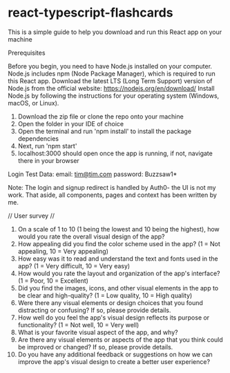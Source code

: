 # react-typescript-flashcards

This is a simple guide to help you download and run this React app on your machine

Prerequisites

Before you begin, you need to have Node.js installed on your computer. Node.js includes npm (Node Package Manager), which is required to run this React app.
Download the latest LTS (Long Term Support) version of Node.js from the official website: https://nodejs.org/en/download/
Install Node.js by following the instructions for your operating system (Windows, macOS, or Linux).

1. Download the zip file or clone the repo onto your machine
2. Open the folder in your IDE of choice
3. Open the terminal and run 'npm install' to install the package dependencies
4. Next, run 'npm start'
5. localhost:3000 should open once the app is running, if not, navigate there in your browser

Login Test Data:
email: tim@tim.com
password: Buzzsaw1\*

Note:
The login and signup redirect is handled by Auth0- the UI is not my work. That aside, all components, pages and context has been written by me.

// User survey //

1. On a scale of 1 to 10 (1 being the lowest and 10 being the highest), how would you rate the overall visual design of the app?
2. How appealing did you find the color scheme used in the app? (1 = Not appealing, 10 = Very appealing)
3. How easy was it to read and understand the text and fonts used in the app? (1 = Very difficult, 10 = Very easy)
4. How would you rate the layout and organization of the app's interface? (1 = Poor, 10 = Excellent)
5. Did you find the images, icons, and other visual elements in the app to be clear and high-quality? (1 = Low quality, 10 = High quality)
6. Were there any visual elements or design choices that you found distracting or confusing? If so, please provide details.
7. How well do you feel the app's visual design reflects its purpose or functionality? (1 = Not well, 10 = Very well)
8. What is your favorite visual aspect of the app, and why?
9. Are there any visual elements or aspects of the app that you think could be improved or changed? If so, please provide details.
10. Do you have any additional feedback or suggestions on how we can improve the app's visual design to create a better user experience?
